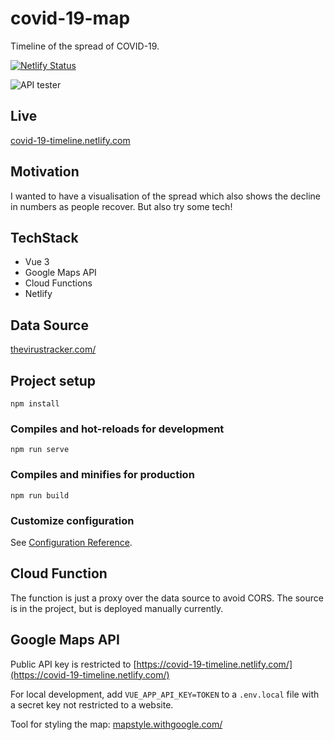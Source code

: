 # covid-19-map
Timeline of the spread of COVID-19. 

[![Netlify Status](https://api.netlify.com/api/v1/badges/4f953111-6417-46fb-b8db-86edef562abf/deploy-status)](https://app.netlify.com/sites/covid-19-timeline/deploys)

![API tester](https://github.com/gautemo/covid19-timeline/workflows/API%20tester/badge.svg)

## Live
[covid-19-timeline.netlify.com](https://covid-19-timeline.netlify.com/)

## Motivation
I wanted to have a visualisation of the spread which also shows the decline in numbers as people recover. But also try some tech!

## TechStack
* Vue 3
* Google Maps API
* Cloud Functions
* Netlify

## Data Source
[thevirustracker.com/](https://thevirustracker.com/)

## Project setup
```
npm install
```

### Compiles and hot-reloads for development
```
npm run serve
```

### Compiles and minifies for production
```
npm run build
```

### Customize configuration
See [Configuration Reference](https://cli.vuejs.org/config/).

## Cloud Function
The function is just a proxy over the data source to avoid CORS. The source is in the project, but is deployed manually currently.

## Google Maps API
Public API key is restricted to [https://covid-19-timeline.netlify.com/](https://covid-19-timeline.netlify.com/)

For local development, add `VUE_APP_API_KEY=TOKEN` to a `.env.local` file with a secret key not restricted to a website.

Tool for styling the map: [mapstyle.withgoogle.com/](https://mapstyle.withgoogle.com/)

